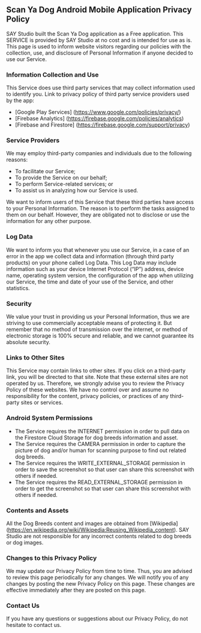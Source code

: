 ## Scan Ya Dog Android Mobile Application Privacy Policy

SAY Studio built the Scan Ya Dog application as a Free application. This SERVICE is provided by SAY Studio at no cost and is intended for use as is.
This page is used to inform website visitors regarding our policies with the collection, use, and disclosure of Personal Information if anyone decided to use our Service.

### Information Collection and Use

This Service does use third party services that may collect information used to identify you.
Link to privacy policy of third party service providers used by the app:

- [Google Play Services] (https://www.google.com/policies/privacy/)
- [Firebase Analytics] (https://firebase.google.com/policies/analytics)
- [Firebase and Firestore] (https://firebase.google.com/support/privacy)

### Service Providers

We may employ third-party companies and individuals due to the following reasons:

- To facilitate our Service;
- To provide the Service on our behalf;
- To perform Service-related services; or
- To assist us in analyzing how our Service is used.

We want to inform users of this Service that these third parties have access to your Personal Information. The reason is to perform the tasks assigned to them on our behalf. However, they are obligated not to disclose or use the information for any other purpose.

### Log Data

We want to inform you that whenever you use our Service, in a case of an error in the app we collect data and information (through third party products) on your phone called Log Data. This Log Data may include information such as your device Internet Protocol (“IP”) address, device name, operating system version, the configuration of the app when utilizing our Service, the time and date of your use of the Service, and other statistics.

### Security

We value your trust in providing us your Personal Information, thus we are striving to use commercially acceptable means of protecting it. But remember that no method of transmission over the internet, or method of electronic storage is 100% secure and reliable, and we cannot guarantee its absolute security.

### Links to Other Sites

This Service may contain links to other sites. If you click on a third-party link, you will be directed to that site. Note that these external sites are not operated by us. Therefore, we strongly advise you to review the Privacy Policy of these websites. We have no control over and assume no responsibility for the content, privacy policies, or practices of any third-party sites or services.

### Android System Permissions

- The Service requires the INTERNET permission in order to pull data on the Firestore Cloud Storage for dog breeds information and asset.
- The Service requires the CAMERA permission in order to capture the picture of dog and/or human for scanning purpose to find out related dog breeds.
- The Service requires the WRITE_EXTERNAL_STORAGE permission in order to save the screenshot so that user can share this screenshot with others if needed.
- The Service requires the READ_EXTERNAL_STORAGE permission in order to get the screenshot so that user can share this screenshot with others if needed.

### Contents and Assets

All the Dog Breeds content and images are obtained from [Wikipedia] (https://en.wikipedia.org/wiki/Wikipedia:Reusing_Wikipedia_content). SAY Studio are not responsible for any incorrect contents related to dog breeds or dog images.

### Changes to this Privacy Policy

We may update our Privacy Policy from time to time. Thus, you are advised to review this page periodically for any changes. We will notify you of any changes by posting the new Privacy Policy on this page. These changes are effective immediately after they are posted on this page.

### Contact Us

If you have any questions or suggestions about our Privacy Policy, do not hesitate to contact us.
